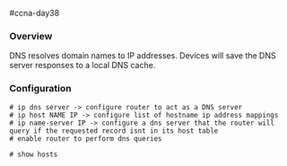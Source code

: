 #ccna-day38

### Overview
DNS resolves domain names to IP addresses.
Devices will save the DNS server responses to a local DNS cache. 

### Configuration
```ios
# ip dns server -> configure router to act as a DNS server
# ip host NAME IP -> configure list of hostname ip address mappings
# ip name-server IP -> configure a dns server that the router will query if the requested record isnt in its host table
# enable router to perform dns queries

# show hosts

```